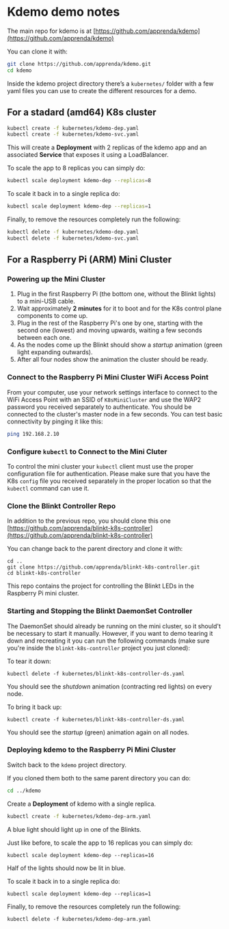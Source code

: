 # Kdemo demo notes #

The main repo for kdemo is at [https://github.com/apprenda/kdemo](https://github.com/apprenda/kdemo)

You can clone it with:

```sh
git clone https://github.com/apprenda/kdemo.git
cd kdemo
```

Inside the kdemo project directory there’s a `kubernetes/` folder with a few yaml files you can use to create the different resources for a demo.

## For a stadard (amd64) K8s cluster ##

```sh
kubectl create -f kubernetes/kdemo-dep.yaml
kubectl create -f kubernetes/kdemo-svc.yaml
```

This will create a **Deployment** with 2 replicas of the kdemo app and an associated **Service** that exposes it using a LoadBalancer.

To scale the app to 8 replicas you can simply do:

```sh
kubectl scale deployment kdemo-dep --replicas=8
```

To scale it back in to a single replica do:

```sh
kubectl scale deployment kdemo-dep --replicas=1
```

Finally, to remove the resources completely run the following:

```sh
kubectl delete -f kubernetes/kdemo-dep.yaml
kubectl delete -f kubernetes/kdemo-svc.yaml
```

## For a Raspberry Pi (ARM) Mini Cluster ##

### Powering up the Mini Cluster ###

1. Plug in the first Raspberry Pi (the bottom one, without the Blinkt lights) to a mini-USB cable.
2. Wait approximately **2 minutes** for it to boot and for the K8s control plane components to come up.
3. Plug in the rest of the Raspberry Pi's one by one, starting with the second one (lowest) and moving upwards, waiting a few seconds between each one.
4. As the nodes come up the Blinkt should show a *startup* animation (green light expanding outwards).
5. After all four nodes show the animation the cluster should be ready.

### Connect to the Raspberry Pi Mini Cluster WiFi Access Point ###

From your computer, use your network settings interface to connect to the WiFi Access Point with an SSID of `K8sMiniCluster` and use the WAP2 password you received separately to authenticate. You should be connected to the cluster's master node in a few seconds. You can test basic connectivity by pinging it like this:

```sh
ping 192.168.2.10
```

### Configure `kubectl` to Connect to the Mini Cluter ###

To control the mini cluster your `kubectl` client must use the proper configuration file for authentication. Please make sure that you have the K8s `config` file you received separately in the proper location so that the `kubectl` command can use it.

### Clone the Blinkt Controller Repo ###

In addition to the previous repo, you should clone this one [https://github.com/apprenda/blinkt-k8s-controller](https://github.com/apprenda/blinkt-k8s-controller)

You can change back to the parent directory and clone it with:

```
cd ..
git clone https://github.com/apprenda/blinkt-k8s-controller.git
cd blinkt-k8s-controller
```

This repo contains the project for controlling the Blinkt LEDs in the Raspberry Pi mini cluster.

### Starting and Stopping the Blinkt DaemonSet Controller ###

The DaemonSet should already be running on the mini cluster, so it should't be necessary to start it manually. However, if you want to demo tearing it down and recreating it you can run the following commands (make sure you're inside the `blinkt-k8s-controller` project you just cloned):

To tear it down:

```
kubectl delete -f kubernetes/blinkt-k8s-controller-ds.yaml
```

You should see the *shutdown* animation (contracting red lights) on every node.

To bring it back up:

```
kubectl create -f kubernetes/blinkt-k8s-controller-ds.yaml
```

You should see the *startup* (green) animation again on all nodes.

### Deploying kdemo to the Raspberry Pi Mini Cluster ###

Switch back to the `kdemo` project directory.

If you cloned them both to the same parent directory you can do:

```sh
cd ../kdemo
```

Create a **Deployment** of kdemo with a single replica.

```sh
kubectl create -f kubernetes/kdemo-dep-arm.yaml
```

A blue light should light up in one of the Blinkts.

Just like before, to scale the app to 16 replicas you can simply do:

```
kubectl scale deployment kdemo-dep --replicas=16
```

Half of the lights should now be lit in blue.

To scale it back in to a single replica do:

```
kubectl scale deployment kdemo-dep --replicas=1
```

Finally, to remove the resources completely run the following:

```
kubectl delete -f kubernetes/kdemo-dep-arm.yaml
```